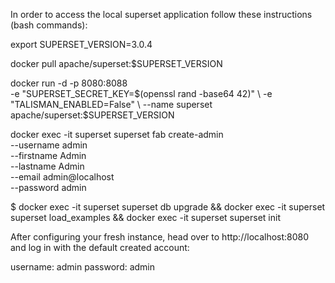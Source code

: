 In order to access the local superset application follow these instructions (bash commands):

export SUPERSET_VERSION=3.0.4

docker pull apache/superset:$SUPERSET_VERSION

docker run -d -p 8080:8088 \
             -e "SUPERSET_SECRET_KEY=$(openssl rand -base64 42)" \
             -e "TALISMAN_ENABLED=False" \
             --name superset apache/superset:$SUPERSET_VERSION


docker exec -it superset superset fab create-admin \
              --username admin \
              --firstname Admin \
              --lastname Admin \
              --email admin@localhost \
              --password admin


$ docker exec -it superset superset db upgrade &&
         docker exec -it superset superset load_examples &&
         docker exec -it superset superset init


After configuring your fresh instance, head over to http://localhost:8080 and log in with the default created account:

username: admin
password: admin
